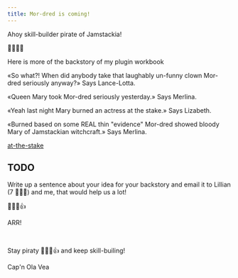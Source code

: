 ```yaml
---
title: Mor-dred is coming!
---
```


Ahoy skill-builder pirate of Jamstackia!

👋😸🏴‍☠️

Here is more of the backstory of my plugin workbook


«So what?! When did anybody take that laughably un-funny clown Mor-dred seriously anyway?» Says Lance-Lotta.

«Queen Mary took Mor-dred seriously yesterday.» Says Merlina.

«Yeah last night Mary burned an actress at the stake.» Says Lizabeth.

«Burned based on some REAL thin "evidence" Mor-dred showed bloody Mary of Jamstackian witchcraft.» Says Merlina.

[at-the-stake](./at-the-stake.png)


## TODO

Write up a sentence about your idea for your backstory and email it to Lillian (7 🏴‍☠️👸) and me, that would help us a lot!

 🏴‍☠️😺👍

ARR!

&nbsp;

Stay piraty 🏴‍☠️😺👍 and keep skill-builing!

Cap'n Ola Vea
